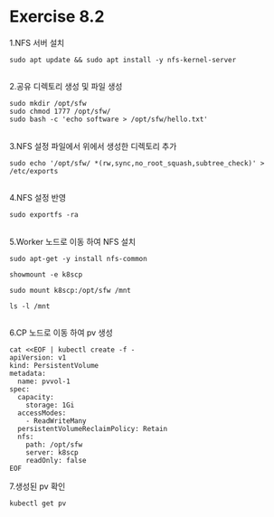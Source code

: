 # Exercise 8.2


1.NFS 서버 설치
```
sudo apt update && sudo apt install -y nfs-kernel-server
```

##

2.공유 디렉토리 생성 및 파일 생성
```
sudo mkdir /opt/sfw
sudo chmod 1777 /opt/sfw/
sudo bash -c 'echo software > /opt/sfw/hello.txt'
```

##

3.NFS 설정 파일에서 위에서 생성한 디렉토리 추가
```
sudo echo '/opt/sfw/ *(rw,sync,no_root_squash,subtree_check)' > /etc/exports
```

##

4.NFS 설정 반영
```
sudo exportfs -ra
```

##

5.Worker 노드로 이동 하여 NFS 설치
```
sudo apt-get -y install nfs-common
```
```
showmount -e k8scp
```
```
sudo mount k8scp:/opt/sfw /mnt
```
```
ls -l /mnt
```

##

6.CP 노드로 이동 하여 pv 생성
```
cat <<EOF | kubectl create -f -
apiVersion: v1
kind: PersistentVolume
metadata:
  name: pvvol-1
spec:
  capacity:
    storage: 1Gi
  accessModes:
    - ReadWriteMany
  persistentVolumeReclaimPolicy: Retain
  nfs:
    path: /opt/sfw
    server: k8scp
    readOnly: false
EOF
```

7.생성된 pv 확인
```
kubectl get pv
```
